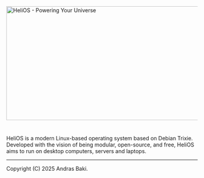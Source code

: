 <img width="2000" height="300" alt="HeliOS - Powering Your Universe" src="https://github.com/user-attachments/assets/f5a59632-12b4-4b1b-aeef-af344cb6383f" />

#
HeliOS is a modern Linux-based operating system based on Debian Trixie. Developed with the vision of being modular, open-source, and free, HeliOS aims to run on desktop computers, servers and laptops.

---
Copyright (C) 2025 Andras Baki.
